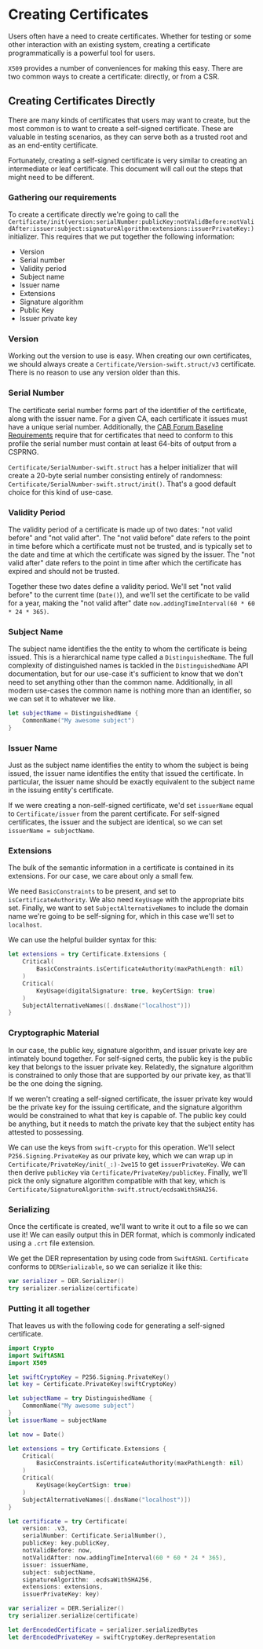 # Creating Certificates

Users often have a need to create certificates. Whether for testing or some other interaction with an
existing system, creating a certificate programmatically is a powerful tool for users.

``X509`` provides a number of conveniences for making this easy. There are two common ways to create
a certificate: directly, or from a CSR.

## Creating Certificates Directly

There are many kinds of certificates that users may want to create, but the most common is to want
to create a self-signed certificate. These are valuable in testing scenarios, as they can serve
both as a trusted root and as an end-entity certificate.

Fortunately, creating a self-signed certificate is very similar to creating an intermediate or leaf
certificate. This document will call out the steps that might need to be different.

### Gathering our requirements

To create a certificate directly we're going to call the
``Certificate/init(version:serialNumber:publicKey:notValidBefore:notValidAfter:issuer:subject:signatureAlgorithm:extensions:issuerPrivateKey:)``
initializer. This requires that we put together the following information:

- Version
- Serial number
- Validity period
- Subject name
- Issuer name
- Extensions
- Signature algorithm
- Public Key
- Issuer private key

### Version

Working out the version to use is easy. When creating our own certificates, we should always create a
``Certificate/Version-swift.struct/v3`` certificate. There is no reason to use any version older than this.

### Serial Number

The certificate serial number forms part of the identifier of the certificate, along with the issuer name. For a given
CA, each certificate it issues must have a unique serial number. Additionally, the
[CAB Forum Baseline Requirements](https://cabforum.org/baseline-requirements-documents/) require that for certificates that
need to conform to this profile the serial number must contain at least 64-bits of output from a CSPRNG.

``Certificate/SerialNumber-swift.struct`` has a helper initializer that will create a 20-byte serial number
consisting entirely of randomness: ``Certificate/SerialNumber-swift.struct/init()``. That's a good default choice for
this kind of use-case.

### Validity Period

The validity period of a certificate is made up of two dates: "not valid before" and "not valid after". The "not valid before" date
refers to the point in time before which a certificate must not be trusted, and is typically set to the date and time at which
the certificate was signed by the issuer. The "not valid after" date refers to the point in time after which the certificate has
expired and should not be trusted.

Together these two dates define a validity period. We'll set "not valid before" to the current time (`Date()`), and we'll set the
certificate to be valid for a year, making the "not valid after" date `now.addingTimeInterval(60 * 60 * 24 * 365)`.

### Subject Name

The subject name identifies the the entity to whom the certificate is being issued. This is a hierarchical name type called a
``DistinguishedName``. The full complexity of distinguished names is tackled in the ``DistinguishedName`` API documentation,
but for our use-case it's sufficient to know that we don't need to set anything other than the common name. Additionally, in
all modern use-cases the common name is nothing more than an identifier, so we can set it to whatever we like.

```swift
let subjectName = DistinguishedName {
    CommonName("My awesome subject")
}
```

### Issuer Name

Just as the subject name identifies the entity to whom the subject is being issued, the issuer name identifies the entity that
issued the certificate. In particular, the issuer name should be exactly equivalent to the subject name in the issuing entity's
certificate.

If we were creating a non-self-signed certificate, we'd set `issuerName` equal to ``Certificate/issuer`` from the parent
certificate. For self-signed certificates, the issuer and the subject are identical, so we can set `issuerName = subjectName`.

### Extensions

The bulk of the semantic information in a certificate is contained in its extensions. For our case, we care about only a small
few.

We need ``BasicConstraints`` to be present, and set to
`isCertificateAuthority`. We also need ``KeyUsage`` with the appropriate bits
set. Finally, we want to set ``SubjectAlternativeNames`` to include the domain
name we're going to be self-signing for, which in this case we'll set to `localhost`.

We can use the helpful builder syntax for this:

```swift
let extensions = try Certificate.Extensions {
    Critical(
        BasicConstraints.isCertificateAuthority(maxPathLength: nil)
    )
    Critical(
        KeyUsage(digitalSignature: true, keyCertSign: true)
    )
    SubjectAlternativeNames([.dnsName("localhost")])
}
```

### Cryptographic Material

In our case, the public key, signature algorithm, and issuer private key are intimately bound together. For self-signed certs, the
public key is the public key that belongs to the issuer private key. Relatedly, the signature algorithm is constrained to only those
that are supported by our private key, as that'll be the one doing the signing.

If we weren't creating a self-signed certificate, the issuer private key would be the private key for the issuing certificate,
and the signature algorithm would be constrained to what that key is capable of. The public key could be anything, but it needs to
match the private key that the subject entity has attested to possessing.

We can use the keys from `swift-crypto` for this operation. We'll select `P256.Signing.PrivateKey` as our private key, which
we can wrap up in ``Certificate/PrivateKey/init(_:)-2we15`` to get `issuerPrivateKey`. We can then derive `publicKey` via
``Certificate/PrivateKey/publicKey``. Finally, we'll pick the only signature algorithm compatible with that key, which is
``Certificate/SignatureAlgorithm-swift.struct/ecdsaWithSHA256``.

### Serializing

Once the certificate is created, we'll want to write it out to a file so we can use it! We can easily output this in DER format,
which is commonly indicated using a `.crt` file extension.

We get the DER representation by using code from `SwiftASN1`. ``Certificate`` conforms to `DERSerializable`, so we can serialize
it like this:

```swift
var serializer = DER.Serializer()
try serializer.serialize(certificate)
```

### Putting it all together

That leaves us with the following code for generating a self-signed certificate.

```swift
import Crypto
import SwiftASN1
import X509

let swiftCryptoKey = P256.Signing.PrivateKey()
let key = Certificate.PrivateKey(swiftCryptoKey)

let subjectName = try DistinguishedName {
    CommonName("My awesome subject")
}
let issuerName = subjectName

let now = Date()

let extensions = try Certificate.Extensions {
    Critical(
        BasicConstraints.isCertificateAuthority(maxPathLength: nil)
    )
    Critical(
        KeyUsage(keyCertSign: true)
    )
    SubjectAlternativeNames([.dnsName("localhost")])
}

let certificate = try Certificate(
    version: .v3,
    serialNumber: Certificate.SerialNumber(),
    publicKey: key.publicKey,
    notValidBefore: now,
    notValidAfter: now.addingTimeInterval(60 * 60 * 24 * 365),
    issuer: issuerName,
    subject: subjectName,
    signatureAlgorithm: .ecdsaWithSHA256,
    extensions: extensions,
    issuerPrivateKey: key)

var serializer = DER.Serializer()
try serializer.serialize(certificate)

let derEncodedCertificate = serializer.serializedBytes
let derEncodedPrivateKey = swiftCryptoKey.derRepresentation
```
